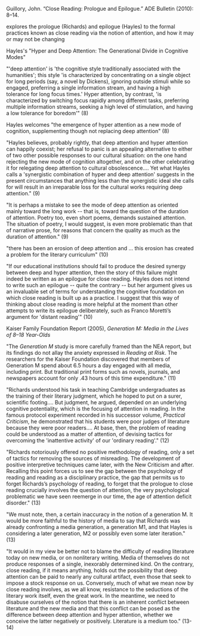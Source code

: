 Guillory, John. “Close Reading: Prologue and Epilogue.” ADE Bulletin (2010): 8–14.


explores the prologue (Richards) and epilogue (Hayles) to the formal practices known as close reading via the notion of attention, and how it may or may not be changing

Hayles's "Hyper and Deep Attention: The Generational Divide in Cognitive Modes"

"'deep attention' is 'the cognitive style traditionally associated with the humanities'; this style 'is characterized by concentrating on a single object for long periods (say, a novel by Dickens), ignoring outside stimuli while so engaged, preferring a single information stream, and having a high tolerance for long focus times.' Hyper attention, by contrast, 'is characterized by switching focus rapidly among different tasks, preferring multiple information streams, seeking a high level of stimulation, and having a low tolerance for boredom'" (8)

Hayles welcomes "the emergence of hyper attention as a new mode of cognition, supplementing though not replacing deep attention" (8)

"Hayles believes, probably rightly, that deep attention and hyper attention can happily coexist; her refusal to panic is an appealing alternative to either of two other possible responses to our cultural situation: on the one hand rejecting the new mode of cognition altogether, and on the other celebrating it for relegating deep attention to cultural obsolescence.... Yet what Hayles calls a 'synergistic combination of hyper and deep attention' suggests in the present circumstances that anything less than the synergistic ideal she calls for will result in an irreparable loss for the cultural works requiring deep attention." (9)

"It is perhaps a mistake to see the mode of deep attention as oriented mainly toward the long work -- that is, toward the question of the duration of attention. Poetry too, even short poems, demands sustained attention. The situation of poetry, I would suggest, is even more problematic than that of narrative prose, for reasons that concern the quality as much as the duration of attention." (9)

"there has been an erosion of deep attention and ... this erosion has created a problem for the literary curriculum" (10)

"If our educational institutions should fail to produce the desired synergy between deep and hyper attention, then the story of this failure might indeed be written as an epilogue for close reading. Hayles does not intend to write such an epilogue -- quite the contrary -- but her argument gives us an invaluable set of terms for understanding the cognitive foundation on which close reading is built up as a practice. I suggest that this way of thinking about close reading is more helpful at the moment than other attempts to write its epilogue deliberately, such as Franco Moretti’s argument for 'distant reading'" (10)

Kaiser Family Foundation Report (2005), _Generation M: Media in the Lives of 8–18 Year-Olds_

"The _Generation M_ study is more carefully framed than the NEA report, but its findings do not allay the anxiety expressed in _Reading at Risk_. The researchers for the Kaiser Foundation discovered that members of Generation M spend about 6.5 hours a day engaged with all media, including print. But traditional print forms such as novels, journals, and newspapers account for only .43 hours of this time expenditure." (11)

"Richards understood his task in teaching Cambridge undergraduates as the training of their literary judgment, which he hoped to put on a surer, scientific footing.... But judgment, he argued, depended on an underlying cognitive potentiality, which is the focusing of attention in reading. In the famous protocol experiment recorded in his successor volume, _Practical Criticism_, he demonstrated that his students were poor judges of literature because they were poor readers.... At base, then, the problem of reading could be understood as a matter of attention, of devising tactics for overcoming the 'inattentive activity' of our 'ordinary reading'." (12)

"Richards notoriously offered no positive methodology of reading, only a set of tactics for removing the sources of misreading. The development of positive interpretive techniques came later, with the New Criticism and after. Recalling this point forces us to see the gap between the psychology of reading and reading as a disciplinary practice, the gap that permits us to forget Richards’s psychology of reading, to forget that the prologue to close reading crucially involves the question of attention, the very psychological problematic we have seen reemerge in our time, the age of attention deficit disorder." (13)

"We must note, then, a certain inaccuracy in the notion of a generation M. It would be more faithful to the history of media to say that Richards was already confronting a media generation, a generation M1, and that Hayles is considering a later generation, M2 or possibly even some later iteration." (13)

"It would in my view be better not to blame the difficulty of reading literature today on new media, or on nonliterary writing. Media of themselves do not produce responses of a single, inexorably determined kind. On the contrary, close reading, if it means anything, holds out the possibility that deep attention can be paid to nearly any cultural artifact, even those that seek to impose a stock response on us. Conversely, much of what we mean now by close reading involves, as we all know, resistance to the seductions of the literary work itself, even the great work. In the meantime, we need to disabuse ourselves of the notion that there is an inherent conflict between literature and the new media and that this conflict can be posed as the difference between deep attention and hyper attention, whether we conceive the latter negatively or positively. Literature is a medium too." (13-14)
